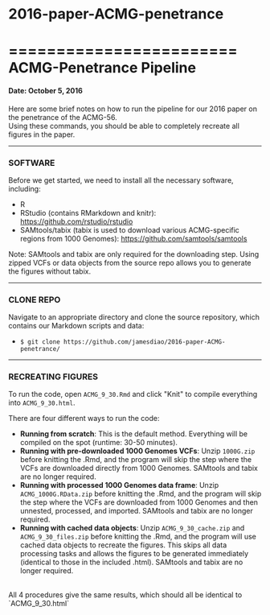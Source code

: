 # 2016-paper-ACMG-penetrance

========================
ACMG-Penetrance Pipeline
========================

#### Date: October 5, 2016

Here are some brief notes on how to run the pipeline for our 2016 paper on the penetrance of the ACMG-56. <br />
Using these commands, you should be able to completely recreate all figures in the paper.


-------------------------------------------------------------

### SOFTWARE

Before we get started, we need to install all the necessary software, including:

 - R <br />
 - RStudio (contains RMarkdown and knitr): https://github.com/rstudio/rstudio <br />
 - SAMtools/tabix (tabix is used to download various ACMG-specific regions from 1000 Genomes): https://github.com/samtools/samtools
 
Note: SAMtools and tabix are only required for the downloading step. Using zipped VCFs or data objects from the source repo allows you to generate the figures without tabix. 
 
-------------------------------------------------------------

### CLONE REPO

Navigate to an appropriate directory and clone the source repository, which contains our Markdown scripts and data: <br />
- `$ git clone https://github.com/jamesdiao/2016-paper-ACMG-penetrance/`


-------------------------------------------------------------
### RECREATING FIGURES

To run the code, open `ACMG_9_30.Rmd` and click "Knit" to compile everything into `ACMG_9_30.html`. 

There are four different ways to run the code: <br />
 - **Running from scratch**: This is the default method. Everything will be compiled on the spot (runtime: 30-50 minutes). <br />
 - **Running with pre-downloaded 1000 Genomes VCFs**: Unzip `1000G.zip` before knitting the .Rmd, and the program will skip the step where the VCFs are downloaded directly from 1000 Genomes. SAMtools and tabix are no longer required. <br />
 - **Running with processed 1000 Genomes data frame**: Unzip `ACMG_1000G.RData.zip` before knitting the .Rmd, and the program will skip the step where the VCFs are downloaded from 1000 Genomes and then unnested, processed, and imported. SAMtools and tabix are no longer required. <br />
 - **Running with cached data objects**: Unzip `ACMG_9_30_cache.zip` and `ACMG_9_30_files.zip` before knitting the .Rmd, and the program will use cached data objects to recreate the figures. This skips all data processing tasks and allows the figures to be generated immediately (identical to those in the included .html). SAMtools and tabix are no longer required. <br />
<br />
All 4 procedures give the same results, which should all be identical to `ACMG_9_30.html`


<br />
<br />
<br />

